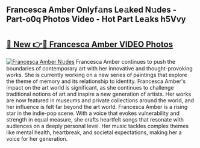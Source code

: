 ## Francesca Amber Onlyf𝚊ns Le𝚊ked N𝚞des - Part-o0q Photos Video - Hot Part Le𝚊ks h5Vvy

# <h2><a href="http://ac3223.deff.icu/?id=Francesca+Amber">🔗 New 👉🔴 Francesca Amber VIDEO Photos</a></h2>

[![Francesca Amber N𝚞des](https://i.imgur.com/rIISA9y.gif)](http://ac3223.deff.icu/?id=Francesca+Amber)
Francesca Amber continues to push the boundaries of contemporary art with her innovative and thought-provoking works. She is currently working on a new series of paintings that explore the theme of memory and its relationship to identity. Francesca Amber's impact on the art world is significant, as she continues to challenge traditional notions of art and inspire a new generation of artists. Her works are now featured in museums and private collections around the world, and her influence is felt far beyond the art world. Francesca Amber is a rising star in the indie-pop scene. With a voice that evokes vulnerability and strength in equal measure, she crafts heartfelt songs that resonate with audiences on a deeply personal level. Her music tackles complex themes like mental health, heartbreak, and societal expectations, making her a voice for her generation.

